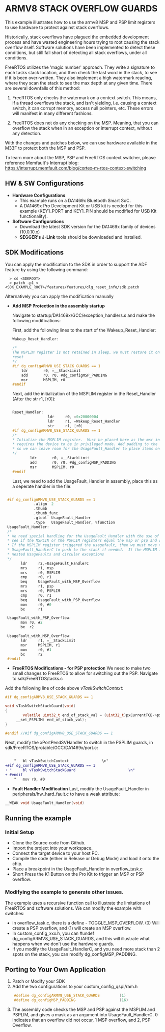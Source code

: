 # ARMV8 STACK OVERFLOW GUARDS
This example illustrates how to use the armv8 MSP and PSP limit registers to use hardware to protect against stack overflows.

Historically, stack overflows have plagued the embedded development process and have wasted engineering hours trying to root causing the stack overflow itself. Software solutions have been implemented to detect these conditions, but still fall short of detecting all stack overflows, under all conditions.

FreeRTOS utilizes the 'magic number' approach.  They write a signature to each tasks stack location, and then check the last word in the stack, to see if it is been over-written. They also implement a high watermark reading, where they scan the stack to see the max depth at any given time.   There are several downfalls of this method:

1.  FreeRTOS only checks the watermark on a context switch.  This means, if a thread overflows the stack, and isn't yielding, i.e. causing a context switch, it can corrupt memory, access null pointers, etc.  These errors will manifest in many different fashions.  

2.  FreeRTOS does not do any checking on the MSP.  Meaning, that you can overflow the stack when in an exception or interrupt context, without any detection. 

With the changes and patches below, we can use hardware available in the M33F to protect both the MSP and PSP.

To learn more about the MSP, PSP and FreeRTOS context switcher, please reference Memfault's Interrupt blog:  https://interrupt.memfault.com/blog/cortex-m-rtos-context-switching


## HW & SW Configurations

- **Hardware Configurations**
  - This example runs on a DA1469x Bluetooth Smart SoC.
  - A DA1469x Pro Development Kit or USB kit is needed for this example (KEY1_PORT and KEY1_PIN should be modified for USB Kit functionality).
- **Software Configurations**
  - Download the latest SDK version for the DA1469x family of devices (10.0.10.x)
  - **SEGGER's J-Link** tools should be downloaded and installed.

## SDK Modifications

You can apply the modification to the SDK in order to support the ADF feature by using the following command:

```console
  > cd <SDKROOT>
  > patch -p1 < <SDK_EXAMPLE_ROOT>/features/features/dlg_reset_info/sdk.patch 
```

Alternatively you can apply the modification manually

- **Add MSP Protection in the assembly startup**

  Navigate to startup/DA1469x/GCC/exception_handlers.s and make the following modifications:

  First, add the following lines to the start of the Wakeup_Reset_Handler:

  ```c
  Wakeup_Reset_Handler:

  /*
  The MSPLIM register is not retained in sleep, we must restore it on wakeup or from 
  reset
  */
  #if dg_configARMV8_USE_STACK_GUARDS == 1
      ldr		r0, =__StackLimit
      add		r0, r0, #dg_configMSP_PADDING
      msr		MSPLIM, r0
  #endif

  ```

  Next, add the initialization of the MSPLIM register in the Reset_Handler (After the str r1, [r0]):

  ```c

  Reset_Handler:
                  ldr     r0, =0x20000004
                  ldr     r1, =Wakeup_Reset_Handler
                  str     r1, [r0]
  #if dg_configARMV8_USE_STACK_GUARDS == 1
  /*
  * Intialize the MSPLIM register.  Must be placed here as the msr instruction
  * requires the device to be in privileged mode. Add padding to the register
  * so we can leave room for the UsageFault_Handler to place items on the stack
  */
          ldr		r0, =__StackLimit
          add		r0, r0, #dg_configMSP_PADDING
          msr		MSPLIM, r0
  #endif
  ```

  Last, we need to add the UsageFault_Handler in assembly, place this as a seperate handler in the file:
 ```c

  #if dg_configARMV8_USE_STACK_GUARDS == 1
              .align  2
              .thumb
              .thumb_func
              .globl  UsageFault_Handler
              .type   UsageFault_Handler, %function
  UsageFault_Handler:
  /*
  * We need special handling for the UsageFault_Handler with the use of the MSPLIM register set.  First we check to 
  * see if the MSPLIM or the PSPLIM registers equal the msp or psp and set the stack pointer mask respectively.  
  * If the MSPLIM register triggered the usagefault, then we must move the MSPLIM back below the padding to allow for the
  * UsageFault_HandlerC to push to the stack if needed.  If the MSPLIM is not moved, then a push to the stack can cause
  * nested UsageFaults and circular exceptions
  */
        ldr		r2,=UsageFault_HandlerC
        mrs		r1, msp
        mrs		r0, MSPLIM
        cmp		r0, r1
        beq		UsageFault_with_MSP_Overflow
        mrs		r1, psp
        mrs		r0, PSPLIM
        cmp		r0, r1
        beq 	UsageFault_with_PSP_Overflow
        mov		r0, #0
        bx		r1

  UsageFault_with_PSP_Overflow:
        mov r0, #2
        bx	r2

  UsageFault_with_MSP_Overflow:
        ldr 	r1, =__StackLimit
        msr		MSPLIM, r1
        mov		r0, #1
        bx		r2
  #endif

  ```

- **FreeRTOS Modifications - for PSP protection**
We need to make two small changes to FreeRTOS to allow for switching out the PSP.  Navigate to sdk/FreeRTOS/tasks.c

Add the following line of code above *vTaskSwitchContext*:  


```c
#if dg_configARMV8_USE_STACK_GUARDS == 1

void vTaskSwitchStackGuard(void)
{
        volatile uint32_t end_of_stack_val = (uint32_t)pxCurrentTCB->pxStack;
     __set_PSPLIM( end_of_stack_val);
}

#endif //#if dg_configARMV8_USE_STACK_GUARDS == 1

```
Next, modify the xPortPendSVHandler to switch in the PSPLIM guards, in sdk/FreeRTOS/protable/GCC/DA1469x/port.c:

```diff

	"	bl vTaskSwitchContext				\n"
+#if dg_configARMV8_USE_STACK_GUARDS == 1
+ "     bl vTaskSwitchStackGuard                        \n"
+ #endif
	"	mov r0, #0

```

- **Fault Handler Modification**
Last, modify the UsageFault_Handler in peripherals/hw_hard_fault.c to have a weak attribute:

```c
__WEAK void UsageFault_Handler(void)
```




## Running the example

### Initial Setup

- Clone the Source code from Github.
- Import the project into your workspace.
- Connect the target device to your host PC.
- Compile the code (either in Release or Debug Mode)  and load it onto the chip.
- Place a breakpoint in the UsageFault_Handler in overflow_task.c
- Short Press the K1 Button on the Pro Kit to trigger an MSP or PSP overflow.   


### Modifying the example to generate other issues.

The example uses a recursive function call to illustrate the limitations of FreeRTOS and software solutions.  We can modify the example with switches:

  - in overflow_task.c, there is a define - TOGGLE_MSP_OVERFLOW. (0) Will create a PSP overflow, and (1) will create an MSP overflow.
  - In custom_config_xxx.h, you can #undef dg_configARMV8_USE_STACK_GUARDS, and this will illustrate what happens when we don't use the hardware guards.
  - If you modify the UsageFault_HandlerC, and you need more stack than 2 spots on the stack, you can modify  dg_configMSP_PADDING.
  



## Porting to Your Own Application

  1. Patch or Modify your SDK  
  2. Add the two configurations to your custom_config_qspi/ram.h
```c
    #define dg_configARMV8_USE_STACK_GUARDS         (1)
    #define dg_configMSP_PADDING                    (16)
```
  3. The assembly code checks the MSP and PSP against the MSPLIM and PSPLIM, and gives a mask as an argument into UsageFault_HandlerC. 0 indicates that an overflow did not occur, 1 MSP overflow, and 2, PSP Overflow.